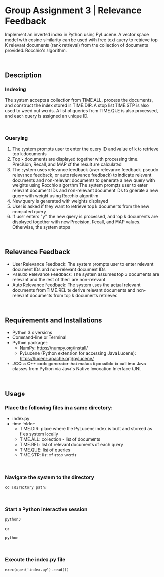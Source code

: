 # Group Assignment 3 | Relevance Feedback
Implement an inverted index in Python using PyLucene. A vector space model with cosine similarity can be used with free text query to retrieve top K relevant documents (rank retrieval) from the collection of documents provided. Rocchio's algorithm.

<br/>

## Description
### Indexing
The system accepts a collection from TIME.ALL, process the documents, and construct the index stored in TIME.DIR. A stop list TIME.STP is also used to weed out words. A list of queries from TIME.QUE is also processed, and each query is assigned an unique ID.

<br/>

### Querying
1. The system prompts user to enter the query ID and value of k to retrieve top k documents
2. Top k documents are displayed together with processing time. Precision, Recall, and MAP of the result are calculated
3. The system uses relevance feedback (user relevance feedback, pseudo relevance feedback, or auto relevance feedback) to indicate relevant documents and non-relevant documents to generate a new query with weights using Rocchio algorithm
The system prompts user to enter relevant document IDs and non-relevant document IDs to gnerate a new query with weight using Rocchio algorithm
4. New query is generated with weights displayed
5. User is asked if they want to retrieve top k documents from the new computed query
6. If user enters "y", the new query is processed, and top k documents are displayed together with new Precision, Recall, and MAP values. Otherwise, the system stops

<br/>

## Relevance Feedback
- User Relevance Feedback: The system prompts user to enter relevant document IDs and non-relevant document IDs
- Pseudo Relevance Feedback: The system assumes top 3 documents are relevant and the rest of them are non-relevant
- Auto Relevance Feedback: The system uses the actual relevant documents from TIME.REL to derive relevant documents and non-relevant documents from top k documents retrieved

<br/>

## Requirements and Installations
- Python 3.x versions
- Command-line or Terminal
- Python packages: 
    - NumPy: https://numpy.org/install/
    - PyLucene (Python extension for accessing Java Lucene): https://lucene.apache.org/pylucene/
- JCC: a C++ code generator that makes it possible to call into Java classes from Python via Java's Native Invocation Interface (JNI)

<br/>

## Usage
### Place the following files in a same directory:
- index.py
- time folder:
    - TIME.DIR: place where the PyLucene index is built and storeed as files system locally
    - TIME.ALL: collection - list of documents
    - TIME.REL: list of relevant documents of each query
    - TIME.QUE: list of queries
    - TIME.STP: list of stop words

<br/>

### Navigate the system to the directory
```
cd [directory path]
```
<br/>

### Start a Python interactive session
```
python3
```
or
```
python
```
<br/>

### Execute the index.py file
```
exec(open('index.py').read())
```
<br/>
